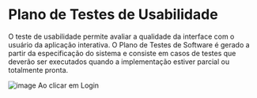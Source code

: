 # Plano de Testes de Usabilidade

O teste de usabilidade permite avaliar a qualidade da interface com o usuário da aplicação interativa. O Plano de Testes de Software é gerado a partir da especificação do sistema e consiste em casos de testes que deverão ser executados quando a implementação estiver parcial ou totalmente pronta.

![image](https://user-images.githubusercontent.com/103466408/235005102-85061485-a737-4e40-9068-cd56b302f1ed.png)
Ao clicar em Login 
